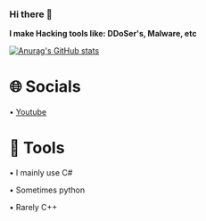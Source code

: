 ### Hi there 👋

**I make Hacking tools like: DDoSer's, Malware, etc**

[![Anurag's GitHub stats](https://github-readme-stats.vercel.app/api?username=MavenCoding157)](https://github.com/anuraghazra/github-readme-stats)

# **🌐 Socials**
• [Youtube](https://www.youtube.com/channel/UCkP2YjZfvZIfArYbAUyRLsg)

# **🔨 Tools**
• I mainly use C#

• Sometimes python

• Rarely C++



